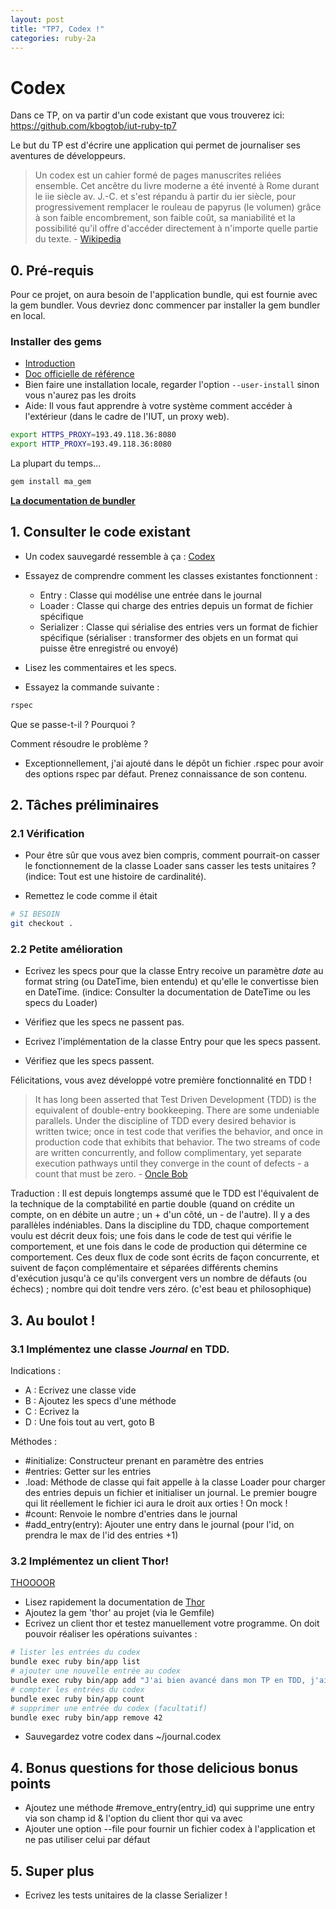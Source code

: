 ```yaml
---
layout: post
title: "TP7, Codex !"
categories: ruby-2a
---
```


# Codex

Dans ce TP, on va partir d'un code existant que vous trouverez ici: https://github.com/kbogtob/iut-ruby-tp7

Le but du TP est d'écrire une application qui permet de journaliser ses aventures de développeurs. 

> Un codex est un cahier formé de pages manuscrites reliées ensemble. Cet ancêtre du livre moderne a été inventé à Rome durant le iie siècle av. J.-C. et s'est répandu à partir du ier siècle, pour progressivement remplacer le rouleau de papyrus (le volumen) grâce à son faible encombrement, son faible coût, sa maniabilité et la possibilité qu'il offre d'accéder directement à n'importe quelle partie du texte. - [Wikipedia](https://fr.wikipedia.org/wiki/Codex)

## 0. Pré-requis

Pour ce projet, on aura besoin de l'application bundle, qui est fournie avec la gem bundler. Vous devriez donc commencer par installer la gem bundler en local.

### Installer des gems

* [Introduction](https://www.ruby-lang.org/en/libraries/)
* [Doc officielle de référence](http://guides.rubygems.org/command-reference/)
* Bien faire une installation locale, regarder l'option `--user-install` sinon vous n'aurez pas les droits
* Aide: Il vous faut apprendre à votre système comment accéder à l'extérieur
(dans le cadre de l'IUT, un proxy web).

```sh
export HTTPS_PROXY=193.49.118.36:8080
export HTTP_PROXY=193.49.118.36:8080
```

La plupart du temps...
```sh
gem install ma_gem
```

[**La documentation de bundler**](http://bundler.io/v1.12/#getting-started)

## 1. Consulter le code existant
* Un codex sauvegardé ressemble à ça : [Codex](https://github.com/kbogtob/iut-ruby-tp7/blob/master/spec/etc/sample_journal.codex)

* Essayez de comprendre comment les classes existantes fonctionnent :
  * Entry : Classe qui modélise une entrée dans le journal
  * Loader : Classe qui charge des entries depuis un format de fichier spécifique
  * Serializer : Classe qui sérialise des entries vers un format de fichier spécifique (sérialiser : transformer des objets en un format qui puisse être enregistré ou envoyé)
* Lisez les commentaires et les specs.
* Essayez la commande suivante :
```sh
rspec
```
Que se passe-t-il ? Pourquoi ?

Comment résoudre le problème ? 
* Exceptionnellement, j'ai ajouté dans le dépôt un fichier .rspec pour avoir des options rspec par défaut. Prenez connaissance de son contenu.

## 2. Tâches préliminaires

### 2.1 Vérification
* Pour être sûr que vous avez bien compris, comment pourrait-on casser le fonctionnement de la classe Loader sans casser les tests unitaires ? (indice: Tout est une histoire de cardinalité).

* Remettez le code comme il était

```sh
# SI BESOIN
git checkout .
```

### 2.2 Petite amélioration
* Ecrivez les specs pour que la classe Entry recoive un paramètre _date_ au format string (ou DateTime, bien entendu) et qu'elle le convertisse bien en DateTime. (indice: Consulter la documentation de DateTime ou les specs du Loader)

* Vérifiez que les specs ne passent pas.

* Ecrivez l'implémentation de la classe Entry pour que les specs passent.

* Vérifiez que les specs passent.

Félicitations, vous avez développé votre première fonctionnalité en TDD !

>It has long been asserted that Test Driven Development (TDD) is the equivalent of double-entry bookkeeping. There are some undeniable parallels. Under the discipline of TDD every desired behavior is written twice; once in test code that verifies the behavior, and once in production code that exhibits that behavior. The two streams of code are written concurrently, and follow complimentary, yet separate execution pathways until they converge in the count of defects - a count that must be zero. - [Oncle Bob](http://blog.cleancoder.com/uncle-bob/2017/03/07/SymmetryBreaking.html)

Traduction : Il est depuis longtemps assumé que le TDD est l'équivalent de la technique de la comptabilité en partie double (quand on crédite un compte, on en débite un autre ; un + d'un côté, un - de l'autre). Il y a des parallèles indéniables. Dans la discipline du TDD, chaque comportement voulu est décrit deux fois; une fois dans le code de test qui vérifie le comportement, et une fois dans le code de production qui détermine ce comportement. Ces deux flux de code sont écrits de façon concurrente, et suivent de façon complémentaire et séparées différents chemins d'exécution jusqu'à ce qu'ils convergent vers un nombre de défauts (ou échecs) ;  nombre qui doit tendre vers zéro. (c'est beau et philosophique)

## 3. Au boulot !

### 3.1 Implémentez une classe _Journal_ en TDD.
Indications :
* A : Ecrivez une classe vide
* B : Ajoutez les specs d'une méthode
* C : Ecrivez la
* D : Une fois tout au vert, goto B

Méthodes :
* #initialize: Constructeur prenant en paramètre des entries
* #entries: Getter sur les entries
* .load: Méthode de classe qui fait appelle à la classe Loader pour charger des entries depuis un fichier et initialiser un journal. Le premier bougre qui lit réellement le fichier ici aura le droit aux orties ! On mock !
* #count: Renvoie le nombre d'entries dans le journal
* #add_entry(entry): Ajouter une entry dans le journal (pour l'id, on prendra le max de l'id des entries +1)

### 3.2 Implémentez un client Thor!
[THOOOOR](http://i.imgur.com/YmGKkqs.gif)

* Lisez rapidement la documentation de [Thor](http://whatisthor.com/)
* Ajoutez la gem 'thor' au projet (via le Gemfile)
* Ecrivez un client thor et testez manuellement votre programme. On doit pouvoir réaliser les opérations suivantes :
```sh
# lister les entrées du codex
bundle exec ruby bin/app list
# ajouter une nouvelle entrée au codex
bundle exec ruby bin/app add "J'ai bien avancé dans mon TP en TDD, j'ai atteint l'illumination."
# compter les entrées du codex
bundle exec ruby bin/app count
# supprimer une entrée du codex (facultatif)
bundle exec ruby bin/app remove 42
```
* Sauvegardez votre codex dans ~/journal.codex

## 4. Bonus questions for those delicious bonus points

* Ajoutez une méthode #remove_entry(entry_id) qui supprime une entry via son champ id & l'option du client thor qui va avec
* Ajouter une option --file pour fournir un fichier codex à l'application et ne pas utiliser celui par défaut

## 5. Super plus
* Ecrivez les tests unitaires de la classe Serializer !

